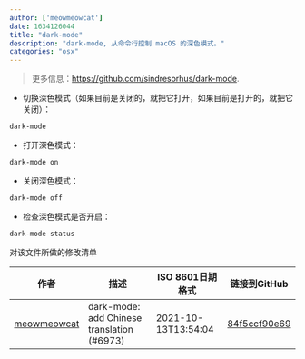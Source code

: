 ```yaml
---
author: ['meowmeowcat']
date: 1634126044
title: "dark-mode"
description: "dark-mode, 从命令行控制 macOS 的深色模式。"
categories: "osx"
---
```

> 更多信息：<https://github.com/sindresorhus/dark-mode>.

- 切换深色模式（如果目前是关闭的，就把它打开，如果目前是打开的，就把它关闭）：

```bash
dark-mode
```

- 打开深色模式：

```bash
dark-mode on
```

- 关闭深色模式：

```bash
dark-mode off
```

- 检查深色模式是否开启：

```bash
dark-mode status
```
对该文件所做的修改清单


作者 | 描述 | ISO 8601日期格式 | 链接到GitHub
------|-----|-----|-----
[meowmeowcat](mailto:meowmeowcat1211@gmail.com) | dark-mode: add Chinese translation (#6973) | 2021-10-13T13:54:04 | [84f5ccf90e69](https://github.com/tldr-pages/tldr/commit/84f5ccf90e694dafdb0ba49fbf76aaf17937b0b7)

